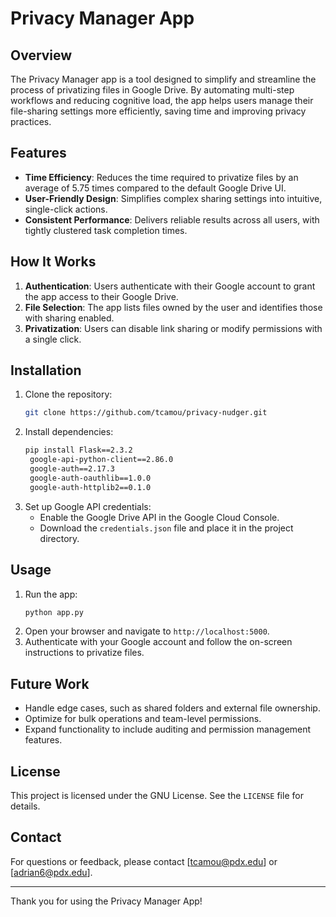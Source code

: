# Privacy Manager App  

## Overview  
The Privacy Manager app is a tool designed to simplify and streamline the process of privatizing files in Google Drive. By automating multi-step workflows and reducing cognitive load, the app helps users manage their file-sharing settings more efficiently, saving time and improving privacy practices.  

## Features  
- **Time Efficiency**: Reduces the time required to privatize files by an average of 5.75 times compared to the default Google Drive UI.  
- **User-Friendly Design**: Simplifies complex sharing settings into intuitive, single-click actions.  
- **Consistent Performance**: Delivers reliable results across all users, with tightly clustered task completion times.  

## How It Works  
1. **Authentication**: Users authenticate with their Google account to grant the app access to their Google Drive.  
2. **File Selection**: The app lists files owned by the user and identifies those with sharing enabled.  
3. **Privatization**: Users can disable link sharing or modify permissions with a single click.  

## Installation  
1. Clone the repository:  
   ```bash  
   git clone https://github.com/tcamou/privacy-nudger.git 
   ```  
2. Install dependencies:  
   ```bash  
   pip install Flask==2.3.2
    google-api-python-client==2.86.0
    google-auth==2.17.3
    google-auth-oauthlib==1.0.0
    google-auth-httplib2==0.1.0
   ```  
3. Set up Google API credentials:  
   - Enable the Google Drive API in the Google Cloud Console.  
   - Download the `credentials.json` file and place it in the project directory.  

## Usage  
1. Run the app:  
   ```bash  
   python app.py  
   ```  
2. Open your browser and navigate to `http://localhost:5000`.  
3. Authenticate with your Google account and follow the on-screen instructions to privatize files.  

## Future Work  
- Handle edge cases, such as shared folders and external file ownership.  
- Optimize for bulk operations and team-level permissions.  
- Expand functionality to include auditing and permission management features.  

## License  
This project is licensed under the GNU License. See the `LICENSE` file for details.  

## Contact  
For questions or feedback, please contact [tcamou@pdx.edu] or [adrian6@pdx.edu].  

---  
Thank you for using the Privacy Manager App!
